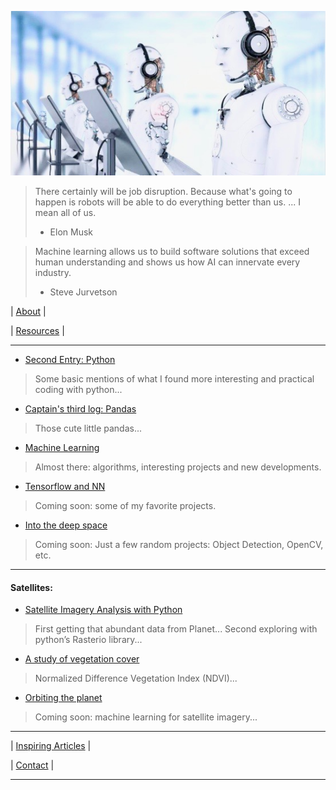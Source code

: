 
![# Welcome to my adventure](/images/photo.jpeg)


> There certainly will be job disruption. Because what's going to happen is robots will be able to do everything better than us. ... I mean all of us.
> 
> - Elon Musk

> Machine learning allows us to build software solutions that exceed human understanding and shows us how AI can innervate every industry.
> - Steve Jurvetson

 
|  [About](docs/about.md) | 

|  [Resources](docs/Resources.md) | 

  
-----------------------------------------

* [Second Entry: Python](docs/second.md)
> Some basic mentions of what I found more interesting and practical coding with python...

* [Captain's third log: Pandas](docs/third.md)
> Those cute little pandas...

* [Machine Learning](docs/forth.md)
> Almost there: algorithms, interesting projects and new developments. 

* [Tensorflow and NN](docs/fifth.md)
> Coming soon: some of my favorite projects.

* [Into the deep space](docs/sixth.md)
> Coming soon: Just a few random projects: Object Detection, OpenCV, etc.

------------------------------------------

#### Satellites:

* [Satellite Imagery Analysis with Python](docs/satellite1.md)
> First getting that abundant data from Planet...
> Second exploring with python’s Rasterio library...

* [A study of vegetation cover](docs/satellite2.md)
> Normalized Difference Vegetation Index (NDVI)...

* [Orbiting the planet](docs/satellite3.md)
> Coming soon: machine learning for satellite imagery...

------------------------------------------

| [Inspiring Articles](docs/inspiring.md) | 

| [Contact](docs/contact.md) | 

---------------------------------------

